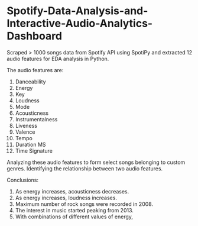 # Spotify-Data-Analysis-and-Interactive-Audio-Analytics-Dashboard
Scraped > 1000 songs data from Spotify API using SpotiPy and extracted 12 audio features for EDA analysis in Python.

The audio features are:
1. Danceability
2. Energy
3. Key
4. Loudness
5. Mode
6. Acousticness
7. Instrumentalness
8. Liveness
9. Valence
10. Tempo
11. Duration MS
12. Time Signature
       
Analyzing these audio features to form select songs belonging to custom genres. Identifying the relationship between two audio features. 

Conclusions:
1. As energy increases, acousticness decreases. 
2. As energy increases, loudness increases.
3. Maximum number of rock songs were recorded in 2008. 
4. The interest in music started peaking from 2013. 
5. With combinations of different values of energy, 
